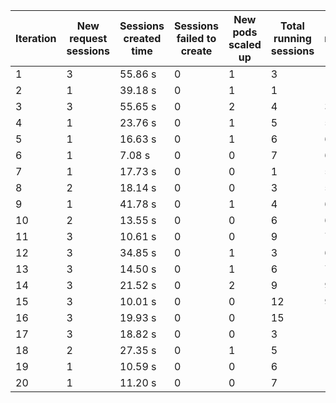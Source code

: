 | Iteration | New request sessions | Sessions created time | Sessions failed to create | New pods scaled up | Total running sessions | Total running pods | Max sessions per pod | Gaps | Sessions closed |
| --------- | -------------------- | --------------------- | ------------------------- | ------------------ | ---------------------- | ------------------ | -------------------- | ---- | --------------- |
| 1         | 3                    | 55.86 s               | 0                         | 1                  | 3                      | 1                  | 3                    | 0    | 3               |
| 2         | 1                    | 39.18 s               | 0                         | 1                  | 1                      | 1                  | 3                    | 2    | 0               |
| 3         | 3                    | 55.65 s               | 0                         | 2                  | 4                      | 3                  | 3                    | 5    | 0               |
| 4         | 1                    | 23.76 s               | 0                         | 1                  | 5                      | 5                  | 3                    | 10   | 0               |
| 5         | 1                    | 16.63 s               | 0                         | 1                  | 6                      | 6                  | 3                    | 12   | 0               |
| 6         | 1                    | 7.08 s                | 0                         | 0                  | 7                      | 6                  | 3                    | 11   | 7               |
| 7         | 1                    | 17.73 s               | 0                         | 0                  | 1                      | 5                  | 3                    | 14   | 0               |
| 8         | 2                    | 18.14 s               | 0                         | 0                  | 3                      | 5                  | 3                    | 12   | 0               |
| 9         | 1                    | 41.78 s               | 0                         | 1                  | 4                      | 6                  | 3                    | 14   | 0               |
| 10        | 2                    | 13.55 s               | 0                         | 0                  | 6                      | 6                  | 3                    | 12   | 0               |
| 11        | 3                    | 10.61 s               | 0                         | 0                  | 9                      | 7                  | 3                    | 12   | 9               |
| 12        | 3                    | 34.85 s               | 0                         | 1                  | 3                      | 6                  | 3                    | 15   | 0               |
| 13        | 3                    | 14.50 s               | 0                         | 1                  | 6                      | 7                  | 3                    | 15   | 0               |
| 14        | 3                    | 21.52 s               | 0                         | 2                  | 9                      | 9                  | 3                    | 18   | 0               |
| 15        | 3                    | 10.01 s               | 0                         | 0                  | 12                     | 9                  | 3                    | 15   | 0               |
| 16        | 3                    | 19.93 s               | 0                         | 0                  | 15                     | 12                 | 3                    | 21   | 15              |
| 17        | 3                    | 18.82 s               | 0                         | 0                  | 3                      | 12                 | 3                    | 33   | 0               |
| 18        | 2                    | 27.35 s               | 0                         | 1                  | 5                      | 13                 | 3                    | 34   | 0               |
| 19        | 1                    | 10.59 s               | 0                         | 0                  | 6                      | 13                 | 3                    | 33   | 0               |
| 20        | 1                    | 11.20 s               | 0                         | 0                  | 7                      | 13                 | 3                    | 32   | 0               |